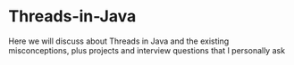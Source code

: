 # Threads-in-Java
Here we will discuss about Threads in Java and the existing misconceptions, plus projects and interview questions that I personally ask 
